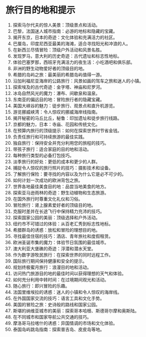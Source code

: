 
# 旅行目的地和提示

1. 探索马尔代夫的惊人美景：顶级景点和活动。
2. 巴黎，法国迷人城市指南：必游的地标和隐藏的宝藏。
3. 揭开东京，日本的奇迹：文化体验和充满活力的社区。
4. 巴厘岛，印度尼西亚最美的海滩，适合寻找阳光和冲浪的人。
5. 在新西兰尽情冒险：顶级户外活动和风景名胜。
6. 发现罗马，意大利的历史奇迹：古代遗址和标志性地标。
7. 体验巴塞罗那，西班牙充满活力的夜生活：小吃酒吧和俱乐部。
8. 非洲的野生动物爱好者的顶级目的地。
9. 希腊的岛屿之旅：最美丽的希腊岛屿值得一游。
10. 沿加利福尼亚海岸的公路旅行：风景如画的驾车之旅和迷人的小镇。
11. 探索埃及的古代奇迹：金字塔、神庙和尼罗河。
12. 冰岛自然风光的魔力：瀑布、间歇泉和温泉。
13. 东南亚的偏远目的地：冒险旅行者的隐藏宝藏。
14. 美国大峡谷的魅力：徒步旅行、观景点和直升机游览。
15. 游览挪威峡湾：令人惊叹的挪威海岸线指南。
16. 揭开秘密的马丘比丘，秘鲁：印加遗址和徒步旅行线路。
17. 京都的魅力，日本：寺庙、花园和传统文化。
18. 在预算内旅行的顶级提示：如何在探索世界时节省金钱。
19. 负责任旅行和可持续旅游的最佳实践。
20. 独自旅行：保持安全并充分利用您的旅程的技巧。
21. 带孩子旅行：适合家庭的目的地和活动。
22. 每种旅行类型的必备打包技巧。
23. 淡季旅行的好处：更低的成本和更少的人群。
24. 捕捉令人惊叹的旅行照片的技巧：摄影技术和设备。
25. 了解旅行保险：要寻找的内容以及为什么它是必不可少的。
26. 如何计划一次成功的欧洲背包之旅。
27. 世界各地最佳美食目的地：品尝当地美食的地方。
28. 探索亚马逊雨林的奇迹：野生动植物和生态旅游。
29. 在国外旅行时尊重文化礼仪和习俗。
30. 冒险旅行：肾上腺素爱好者的顶级目的地。
31. 克服时差并在长途飞行中保持精力充沛的技巧。
32. 探索国家公园的美丽：顶级选择和户外活动。
33. 纽约市不可错过的体验：从百老汇秀到标志性地标。
34. 希腊群岛的诱惑：放松和冒险的理想目的地。
35. 寻找最佳住宿的技巧：酒店、青年旅社和度假租赁。
36. 欧洲圣诞市集的魔力：体验节日氛围的最佳城市。
37. 澳大利亚大堡礁的奇迹：浮潜和潜水天堂。
38. 作为数字游牧民旅行：在探索世界的同时远程工作。
39. 国际旅行期间保持健康和安全的提示。
40. 规划终极蜜月旅行：浪漫目的地和活动。
41. 访问热门旅游目的地的最佳时间以获得理想的天气和体验。
42. 如何充分利用中转时间：在过境期间观光和活动。
43. 随心旅行：即兴冒险的乐趣。
44. 法国里维埃拉的诱惑：迷人的小镇和令人惊叹的海岸线。
45. 在外国国家交流的技巧：语言工具和文化手势。
46. 美国的冒险之旅：史诗般的路线和国家公园。
47. 斯堪的纳维亚城市的美丽：探索哥本哈根、斯德哥尔摩和奥斯陆。
48. 在不同城市和国家导航公共交通的技巧。
49. 摩洛哥马拉喀什的诱惑：异国情调的市场和文化体验。
50. 泰国岛屿跳岛指南：探索普吉岛、皮皮岛等地。
